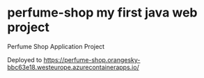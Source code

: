 # perfume-shop my first java web project
Perfume Shop Application Project

Deployed to https://perfume-shop.orangesky-bbc63e18.westeurope.azurecontainerapps.io/

